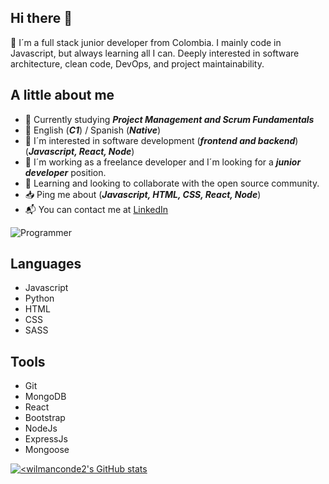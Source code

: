 ## **Hi there 👋**

🧔 I´m a full stack junior developer from Colombia. I mainly code in Javascript, but always learning all I can. Deeply interested in software architecture, clean code, DevOps, and project maintainability.

## **A little about me**

* :calendar: Currently studying ***Project Management and Scrum Fundamentals***
* :robot: English (***C1***) / Spanish (***Native***)
* :eyes: I´m interested in software development (***frontend and backend***) (***Javascript, React, Node***)
* :seedling: I´m working as a freelance developer and I´m looking for a ***junior developer*** position.
* :link: Learning and looking to collaborate with the open source community. 
* :inbox_tray: Ping me about (***Javascript, HTML, CSS, React, Node***)
* :mailbox_with_mail: You can contact me at [LinkedIn](https://www.linkedin.com/in/wilman-conde/)

![Programmer](https://cdn.pixabay.com/photo/2023/11/05/02/07/ai-generated-8366100_1280.jpg)

## **Languages**

* Javascript
* Python
* HTML
* CSS
* SASS

## **Tools**

* Git
* MongoDB
* React
* Bootstrap
* NodeJs
* ExpressJs
* Mongoose

[![<wilmanconde2's GitHub stats](https://github-readme-stats.vercel.app/api?username=wilmanconde2)](https://github.com/wilmanconde2/github-readme-stats)
